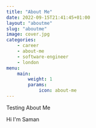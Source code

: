 ```yaml
---
title: "About Me"
date: 2022-09-15T21:41:45+01:00
layout: "aboutme"
slug: "aboutme"
image: cover.jpg
categories:
    - career
    - about-me
    - software-engineer
    - london
menu:
    main:
        weight: 1
        params: 
            icon: about-me
---
```


Testing About Me

Hi I'm Saman